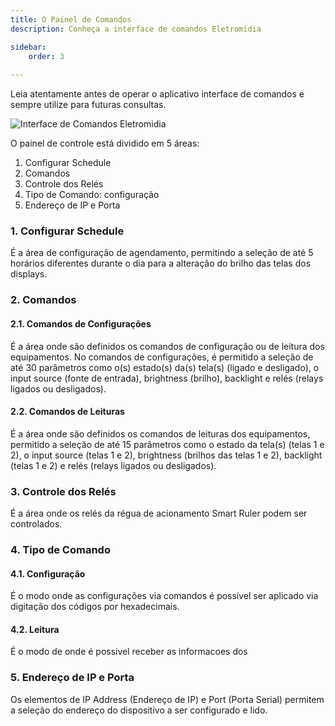 ```yaml
---
title: O Painel de Comandos
description: Conheça a interface de comandos Eletromidia

sidebar:
    order: 3
 
---
```


[comment]: <> (Documentação online para o aplicativo Interface de Comando Eletromidia)
[comment]: <> (Criado por Alexandre de Abreu - alexandre.abreu@eletromidia.com.br)
[comment]: <> (Data : 17/06/2024)

Leia atentamente antes de operar o aplicativo interface de comandos e sempre utilize para futuras consultas.

![Interface de Comandos Eletromidia](https://intercomelt.netlify.app/assets/images/interface-de-comandos.png)
 
O painel de controle está dividido em 5 áreas:

1. Configurar Schedule
2. Comandos
3. Controle dos Relés
4. Tipo de Comando: configuração
5. Endereço de IP e Porta

### 1. Configurar Schedule

É a área de configuração de agendamento, permitindo a seleção de até 5 horários diferentes durante o dia para a alteração do brilho das telas dos displays.

### 2. Comandos

#### 2.1. Comandos de Configurações
É a área onde são definidos os comandos de configuração ou de leitura dos equipamentos. No comandos de configurações, é permitido a seleção de até 30 parâmetros como o(s) estado(s) da(s) tela(s) (ligado e desligado), o input source (fonte de entrada), brightness (brilho), backlight e relés (relays ligados ou desligados).

#### 2.2. Comandos de Leituras
É a área onde são definidos os comandos de leituras dos equipamentos, permitido a seleção de até 15 parâmetros como o estado da tela(s) (telas 1 e 2), o input source (telas 1 e 2), brightness (brilhos das telas 1 e 2), backlight (telas 1 e 2) e relés (relays ligados ou desligados).

### 3. Controle dos Relés
É a área onde os relés da régua de acionamento Smart Ruler podem ser controlados.

### 4. Tipo de Comando

#### 4.1. Configuração
É o modo onde as configurações via comandos é possível ser aplicado via digitação dos códigos por hexadecimais. 

#### 4.2. Leitura
É o modo de onde é possivel receber as informacoes dos 

### 5. Endereço de IP e Porta
Os elementos de IP Address (Endereço de IP) e Port (Porta Serial) permitem a seleção do endereço do dispositivo a ser configurado e lido.

